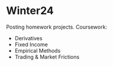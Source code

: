 # Winter24
Posting homework projects. 
Coursework:
- Derivatives
- Fixed Income
- Empirical Methods
- Trading & Market Frictions
